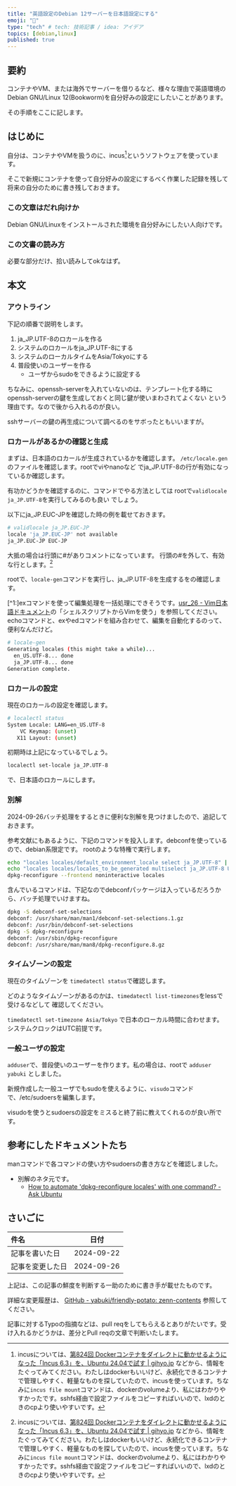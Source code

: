 ```yaml
---
title: "英語設定のDebian 12サーバーを日本語設定にする"
emoji: "🎉"
type: "tech" # tech: 技術記事 / idea: アイデア
topics: [debian,linux]
published: true
---
```

## 要約

コンテナやVM、または海外でサーバーを借りるなど、様々な理由で英語環境の
Debian GNU/Linux 12(Bookworm)を自分好みの設定にしたいことがあります。

その手順をここに記します。

## はじめに

自分は、コンテナやVMを扱うのに、incus[^1]というソフトウェアを使っています。

そこで新規にコンテナを使って自分好みの設定にするべく作業した記録を残して
将来の自分のために書き残しておきます。

[^1]: incusについては、[第824回 Dockerコンテナをダイレクトに動かせるようになった「Incus 6.3」を、Ubuntu 24.04で試す | gihyo.jp](https://gihyo.jp/admin/serial/01/ubuntu-recipe/0824) などから、情報をたぐってみてください。わたしはdockerもいいけど、永続化できるコンテナで管理しやすく、軽量なものを探していたので、incusを使っています。ちなみに`incus file mount`コマンドは、dockerのvolumeより、私にはわかりやすかったです。sshfs経由で設定ファイルをコピーすればいいので、lxdのときのcpより使いやすいです。

### この文章はだれ向けか

Debian GNU/Linuxをインストールされた環境を自分好みにしたい人向けです。

### この文書の読み方

必要な部分だけ、拾い読みしてokなはず。

## 本文

### アウトライン

下記の順番で説明をします。

1. ja_JP.UTF-8のロカールを作る
1. システムのロカールをja_JP.UTF-8にする
1. システムのローカルタイムをAsia/Tokyoにする
1. 普段使いのユーザーを作る
    - ユーザからsudoをできるように設定する

ちなみに、openssh-serverを入れていないのは、テンプレート化する時に
openssh-serverの鍵を生成しておくと同じ鍵が使いまわされてよくない
という理由です。なので後から入れるのが良い。

sshサーバーの鍵の再生成について調べるのをサボったともいいますが。

### ロカールがあるかの確認と生成

まずは、日本語のロカールが生成されているかを確認します。
`/etc/locale.gen`のファイルを確認します。rootでviやnanoなど
でja_JP.UTF-8の行が有効になっているか確認します。

有功かどうかを確認するのに、コマンドでやる方法としては
rootで`validlocale ja_JP.UTF-8`を実行してみるのも良い
でしょう。

以下にja_JP.EUC-JPを確認した時の例を載せておきます。

```sh
# validlocale ja_JP.EUC-JP
locale 'ja_JP.EUC-JP' not available
ja_JP.EUC-JP EUC-JP
```

大抵の場合は行頭に#がありコメントになっています。
行頭の#を外して、有効な行とします。[^1]

rootで、`locale-gen`コマンドを実行し、ja_JP.UTF-8を生成するをの確認します。

[^1:]exコマンドを使って編集処理を一括処理にできそうです。[usr_26 - Vim日本語ドキュメント](https://vim-jp.org/vimdoc-ja/usr_26.html#26.4)の「シェルスクリプトからVimを使う」を参照してください。
echoコマンドと、exやedコマンドを組み合わせて、編集を自動化するのって、便利なんだけど。

```sh
# locale-gen 
Generating locales (this might take a while)...
  en_US.UTF-8... done
  ja_JP.UTF-8... done
Generation complete.
```

### ロカールの設定

現在のロカールの設定を確認します。

```sh
# localectl status
System Locale: LANG=en_US.UTF-8
    VC Keymap: (unset)
   X11 Layout: (unset)
```

初期時は上記になっているでしょう。

```sh
localectl set-locale ja_JP.UTF-8
```

で、日本語のロカールにします。

### 別解

2024-09-26バッチ処理をするときに便利な別解を見つけましたので、追記しておきます。

参考文献にもあるように、下記のコマンドを投入します。debconfを使っているので、debian系限定です。
rootのような特権で実行します。

```sh
echo "locales locales/default_environment_locale select ja_JP.UTF-8" | debconf-set-selections
echo "locales locales/locales_to_be_generated multiselect ja_JP.UTF-8 UTF-8" | debconf-set-selections
dpkg-reconfigure --frontend noninteractive locales
```

含んでいるコマンドは、下記なのでdebconfパッケージは入っているだろうから、バッチ処理でいけますね。

```sh
dpkg -S debconf-set-selections
debconf: /usr/share/man/man1/debconf-set-selections.1.gz
debconf: /usr/bin/debconf-set-selections
dpkg -S dpkg-reconfigure
debconf: /usr/sbin/dpkg-reconfigure
debconf: /usr/share/man/man8/dpkg-reconfigure.8.gz
```

### タイムゾーンの設定

現在のタイムゾーンを
`timedatectl status`で確認します。

どのようなタイムゾーンがあるのかは、`timedatectl list-timezones`をlessで受けるなどして
確認してください。

`timedatectl set-timezone Asia/Tokyo`
で日本のローカル時間に合わせます。システムクロックはUTC前提です。

### 一般ユーザの設定

`adduser`で、普段使いのユーザーを作ります。私の場合は、rootで
`adduser yabuki` としました。

新規作成した一般ユーザでもsudoを使えるように、`visudo`コマンドで、/etc/sudoersを編集します。

visudoを使うとsudoersの設定をミスると終了前に教えてくれるのが良い所です。

## 参考にしたドキュメントたち

manコマンドで各コマンドの使い方やsudoersの書き方などを確認しました。

- 別解のネタ元です。
  - [How to automate 'dpkg-reconfigure locales' with one command? - Ask Ubuntu](https://askubuntu.com/questions/683406/how-to-automate-dpkg-reconfigure-locales-with-one-command)

## さいごに

|     件名       |   日付   |
|:----           |:----:|
|記事を書いた日  |2024-09-22|
|記事を変更した日|2024-09-26|

上記は、この記事の鮮度を判断する一助のために書き手が載せたものです。

詳細な変更履歴は、
[GitHub - yabuki/friendly-potato: zenn-contents](https://github.com/yabuki/friendly-potato)
参照してください。

記事に対するTypoの指摘などは、pull reqをしてもらえるとありがたいです。受け入れるかどうかは、差分とPull reqの文章で判断いたします。

<!-- 文章の目的は何か -->
<!-- 読み手に何の情報を伝えるのか -->
<!-- 読んだひとにどういう行動をしてもらいたいのか -->
<!-- だれに向けての文章か -->
<!-- この文章の肝はどこか -->

